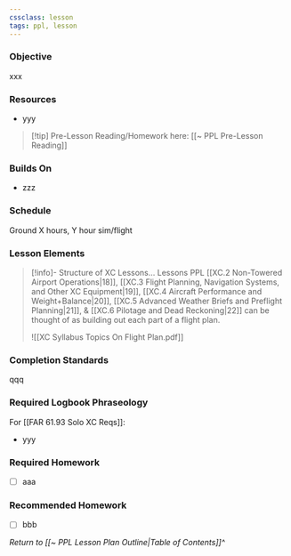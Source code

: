 ```yaml
---
cssclass: lesson
tags: ppl, lesson
---
```

### Objective
xxx

### Resources
- yyy

> [!tip] Pre-Lesson Reading/Homework here: [[~ PPL Pre-Lesson Reading]]

### Builds On
- zzz

### Schedule
Ground X hours, Y hour sim/flight

### Lesson Elements
> [!info]- Structure of XC Lessons...
> Lessons PPL [[XC.2 Non-Towered Airport Operations|18]], [[XC.3 Flight Planning, Navigation Systems, and Other XC Equipment|19]], [[XC.4 Aircraft Performance and Weight+Balance|20]], [[XC.5 Advanced Weather Briefs and Preflight Planning|21]], & [[XC.6 Pilotage and Dead Reckoning|22]] can be thought of as building out each part of a flight plan.
> 
> ![[XC Syllabus Topics On Flight Plan.pdf]]


### Completion Standards
qqq

### Required Logbook Phraseology
For [[FAR 61.93 Solo XC Reqs]]:
- yyy

### Required Homework
- [ ] aaa

### Recommended Homework 
- [ ] bbb

*Return to [[~ PPL Lesson Plan Outline|Table of Contents]]^*